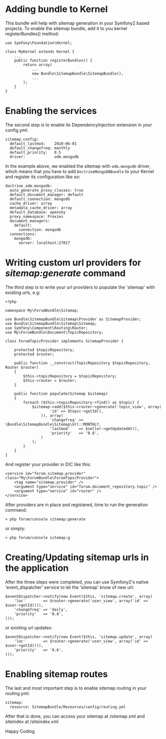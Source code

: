 # Adding bundle to Kernel

This bundle will help with sitemap generation in your Symfony2 based projects.
To enable the sitemap bundle, add it to you kernel registerBundles() method:

    use Symfony\Foundation\Kernel;

    class MyKernel extends Kernel {
        ...
        public function registerBundles() {
            return array(
                ...
                new Bundle\SitemapBundle\SitemapBundle(),
                ...
            );
        }
    }

# Enabling the services

The second step is to enable its DependencyInjection extension in your config.yml:

    sitemap.config:
      default_lastmod:    2010-06-01
      default_changefreq: monthly
      default_priority:   0.5
      driver:             odm.mongodb

In the example above, we enabled the sitemap with `odm.mongodb` driver, which means that you have to add `DoctrineMongoDBBundle` to your Kernel and register its configuration like so:

    doctrine_odm.mongodb:
      auto_generate_proxy_classes: true
      default_document_manager: default
      default_connection: mongodb
      cache_driver: array
      metadata_cache_driver: array
      default_database: opensky
      proxy_namespace: Proxies
      document_managers:
        default:
          connection: mongodb
      connections:
        mongodb:
          server: localhost:27017

# Writing custom url providers for *sitemap:generate* command

The third step is to write your url providers to populate the 'sitemap' with
existing urls, e.g:

    <?php

    namespace My\ForumBundle\Sitemap;

    use Bundle\SitemapBundle\Sitemap\Provider as SitemapProvider;
    use Bundle\SitemapBundle\Sitemap\Sitemap;
    use Symfony\Component\Routing\Router;
    use My\ForumBundle\Document\TopicRepository;

    class ForumTopicProvider implements SitemapProvider {

        protected $topicRepository;
        protected $router;

        public function __construct(TopicRepository $topicRepository, Router $router)
        {
            $this->topicRepository = $topicRepository;
            $this->router = $router;
        }

        public function populate(Sitemap $sitemap)
        {
            foreach ($this->topicRepository->find() as $topic) {
                $sitemap->add($this->router->generate('topic_view', array(
                        'id' => $topic->getId(),
                    )), array(
                        'changefreq' => \Bundle\SitemapBundle\Sitemap\Url::MONTHLY,
                        'lastmod'    => $seller->getUpdatedAt(),
                        'priority'   => '0.8',
                    )
                );
            }
        }
    }

And register your provider in DIC like this:

    <service id="forum.sitemap.provider" class="My\ForumBundle\ForumTopicProvider">
        <tag name="sitemap.provider" />
        <argument type="service" id="forum.document_repository.topic" />
        <argument type="service" id="router" />
    </service>

After providers are in place and registered, time to run the generation command:

    > php forum/console sitemap:generate

or simply:

    > php forum/console sitemap:g

# Creating/Updating sitemap urls in the application

After the three steps were completed, you can use Symfony2's native 'event_dispatcher'
service to let the 'sitemap' know of new url:

    $eventDispatcher->notify(new Event($this, 'sitemap.create', array(
        'loc'        => $router->generate('user_view', array('id' => $user->getId())),
        'changefreq' => 'daily',
        'priority'   => '0.8',
    )));

or existing url updates:

    $eventDispatcher->notify(new Event($this, 'sitemap.update', array(
        'loc'        => $router->generate('user_view', array('id' => $user->getId())),
        'priority'   => '0.6',
    )));

# Enabling sitemap routes

The last and most important step is to enable sitemap routing in your routing.yml:

    sitemap:
      resource: SitemapBundle/Resources/config/routing.yml

After that is done, you can access your sitemap at /sitemap.xml and siteindex at /siteindex.xml

Happy Coding
